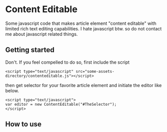# Content Editable
Some javascript code that makes article element "content editable" with limited rich text editing capabilities. I hate javascript btw. so do not contact me about javascript related things.

## Getting started
Don't. If you feel compelled to do so, first include the script
```
<script type="text/javascript" src="some-assets-directory/contenteditable.js"></script>
```
then get selector for your favorite article element and initiate the editor like below.
```
<script type="text/javascript">
var editor = new ContentEditable("#TheSelector");
</script>
```
## How to use
